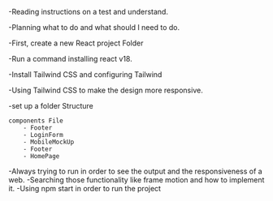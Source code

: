 -Reading instructions on a test and understand.

-Planning what to do and what should I need to do.

-First, create a new React project Folder

-Run a command installing react v18.

-Install Tailwind CSS and configuring Tailwind

-Using Tailwind CSS to make the design more responsive.

-set up a folder Structure

    components File
        - Footer
        - LoginForm
        - MobileMockUp
        - Footer
        - HomePage
-Always trying to run in order to see the output and the responsiveness of a web.
-Searching those functionality like frame motion and how to implement it. 
-Using npm start in order to run the project
